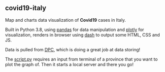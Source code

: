 ## covid19-italy
Map and charts data visualization of __Covid19__ cases in Italy. 

Built in Python 3.8, using [pandas](https://github.com/pandas-dev/pandas) for data manipulation and [plotly](https://github.com/plotly/plotly.py) for visualization, renders in browser using [dash](https://github.com/plotly/dash) to output some HTML, CSS and JS.

Data is pulled from [DPC](https://github.com/pcm-dpc/COVID-19), which is doing a great job at data storing!

The [script.py](script.py) requires an input from terminal of a province that you want to plot the graph of. Then it starts a local server and there you go!
  
